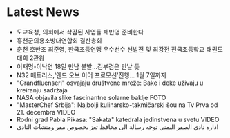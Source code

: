 # Latest News
-  도교육청, 의회에서 삭감된 사업들 재반영 준비한다
-  홍천군의용소방대연합회 결산총회
-  춘천 호반초 최준영, 한국초등연맹 우수선수 선발전 및 최강전 전국초등학교 태권도대회 2관왕
-  이재명-이낙연 18일 만남 불발…김부겸은 만날 듯
-  N32 매트리스,‘엔드 오브 이어 프로모션’진행… 1월 7일까지
-  "Grandfluenseri" osvajaju društvene mreže: Bake i deke uživaju u kreiranju sadržaja
-  NASA objavila slike fascinantne solarne baklje FOTO
-  "MasterChef Srbija": Najbolji kulinarsko-takmičarski šou na Tv Prva od 21. decembra VIDEO
-  Rodni grad Pabla Pikasa: "Sakata" katedrala jedinstvena u svetu VIDEO
-  ادارة نادي الصقر اليمني توجه رسالة الى محافظ تعز بخصوص مقر ومنشآت النادي
